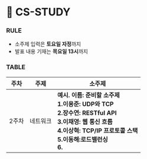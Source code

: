 # 📓 CS-STUDY

### RULE
- 소주제 입력은 **토요일 자정**까지
- 발표 내용 기재는 **목요일 13시**까지

### TABLE

| 주차  | 주제 | 소주제                                                         |
| ----- | ----------- | ---------------------------------------------------------------------------------------------------------------- |
| 2주차 | 네트워크  |**예시. 이름: 준비할 소주제** <br /> **1.이용준: UDP와 TCP**  <br /> **2.장수연: RESTful API** <br /> **3.이채영: 웹 통신 흐름**  <br /> **4.이상혁: TCP/IP 프로토콜 스택** <br /> **5.이동해:로드밸런싱** <br /> **6.**  |
